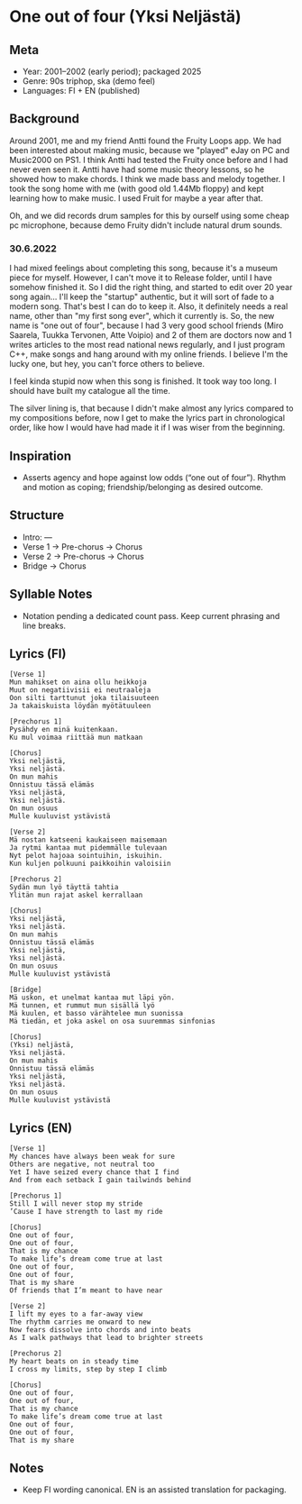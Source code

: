 # One out of four (Yksi Neljästä)

## Meta
- Year: 2001–2002 (early period); packaged 2025
- Genre: 90s triphop, ska (demo feel)
- Languages: FI + EN (published)

## Background
Around 2001, me and my friend Antti found the Fruity Loops app. We had been interested about making music, because we "played" eJay on PC and Music2000 on PS1. I think Antti had tested the Fruity once before and I had never even seen it. Antti have had some music theory lessons, so he showed how to make chords. I think we made bass and melody together. I took the song home with me (with good old 1.44Mb floppy) and kept learning how to make music. I used Fruit for maybe a year after that.

Oh, and we did records drum samples for this by ourself using some cheap pc microphone, because demo Fruity didn't include natural drum sounds.



### 30.6.2022
I had mixed feelings about completing this song, because it's a museum piece for myself. However, I can't move it to Release folder, until I have somehow finished it.
So I did the right thing, and started to edit over 20 year song again...
I'll keep the "startup" authentic, but it will sort of fade to a modern song. That's best I can do to keep it.
Also, it definitely needs a real name, other than "my first song ever", which it currently is.
So, the new name is "one out of four", because I had 3 very good school friends (Miro Saarela, Tuukka Tervonen, Atte Voipio) and 2 of them are doctors now and 1 writes articles to the most read national news regularly, and I just program C++, make songs and hang around with my online friends. I believe I'm the lucky one, but hey, you can't force others to believe.

I feel kinda stupid now when this song is finished. It took way too long. I should have built my catalogue all the time.

The silver lining is, that because I didn't make almost any lyrics compared to my compositions before, now I get to make the lyrics part in chronological order, like how I would have had made it if I was wiser from the beginning.


## Inspiration
- Asserts agency and hope against low odds (“one out of four”). Rhythm and motion as coping; friendship/belonging as desired outcome.

## Structure
- Intro: —
- Verse 1 → Pre-chorus → Chorus
- Verse 2 → Pre-chorus → Chorus
- Bridge → Chorus

## Syllable Notes
- Notation pending a dedicated count pass. Keep current phrasing and line breaks.

## Lyrics (FI)
```
[Verse 1]
Mun mahikset on aina ollu heikkoja
Muut on negatiivisii ei neutraaleja
Oon silti tarttunut joka tilaisuuteen 
Ja takaiskuista löydän myötätuuleen

[Prechorus 1]
Pysähdy en minä kuitenkaan.
Ku mul voimaa riittää mun matkaan

[Chorus]
Yksi neljästä,
Yksi neljästä.
On mun mahis
Onnistuu tässä elämäs
Yksi neljästä,
Yksi neljästä.
On mun osuus
Mulle kuuluvist ystävistä

[Verse 2]
Mä nostan katseeni kaukaiseen maisemaan
Ja rytmi kantaa mut pidemmälle tulevaan
Nyt pelot hajoaa sointuihin, iskuihin.
Kun kuljen polkuuni paikkoihin valoisiin

[Prechorus 2]
Sydän mun lyö täyttä tahtia
Ylitän mun rajat askel kerrallaan

[Chorus]
Yksi neljästä,
Yksi neljästä.
On mun mahis
Onnistuu tässä elämäs
Yksi neljästä,
Yksi neljästä.
On mun osuus
Mulle kuuluvist ystävistä

[Bridge]
Mä uskon, et unelmat kantaa mut läpi yön.
Mä tunnen, et rummut mun sisällä lyö
Mä kuulen, et basso värähtelee mun suonissa
Mä tiedän, et joka askel on osa suuremmas sinfonias

[Chorus]
(Yksi) neljästä,
Yksi neljästä.
On mun mahis
Onnistuu tässä elämäs
Yksi neljästä,
Yksi neljästä.
On mun osuus
Mulle kuuluvist ystävistä
```
## Lyrics (EN)
```
[Verse 1]
My chances have always been weak for sure
Others are negative, not neutral too
Yet I have seized every chance that I find
And from each setback I gain tailwinds behind

[Prechorus 1]
Still I will never stop my stride
’Cause I have strength to last my ride

[Chorus]
One out of four,
One out of four,
That is my chance
To make life’s dream come true at last
One out of four,
One out of four,
That is my share
Of friends that I’m meant to have near

[Verse 2]
I lift my eyes to a far-away view
The rhythm carries me onward to new
Now fears dissolve into chords and into beats
As I walk pathways that lead to brighter streets

[Prechorus 2]
My heart beats on in steady time
I cross my limits, step by step I climb

[Chorus]
One out of four,
One out of four,
That is my chance
To make life’s dream come true at last
One out of four,
One out of four,
That is my share
```
## Notes
- Keep FI wording canonical. EN is an assisted translation for packaging.
